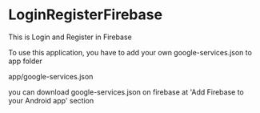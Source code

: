 # LoginRegisterFirebase
 This is Login and Register in Firebase

To use this application, you have to add your own google-services.json to app folder

  app/google-services.json
  
you can download google-services.json on firebase at 'Add Firebase to your Android app' section
